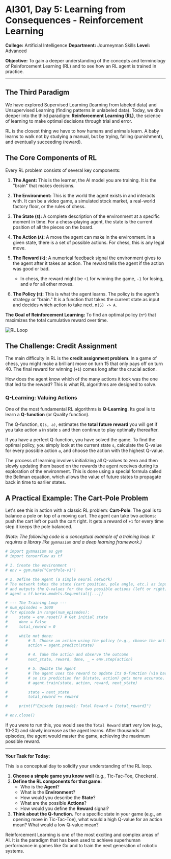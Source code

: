 # AI301, Day 5: Learning from Consequences - Reinforcement Learning

**College:** Artificial Intelligence
**Department:** Journeyman Skills
**Level:** Advanced

**Objective:** To gain a deeper understanding of the concepts and terminology of Reinforcement Learning (RL) and to see how an RL agent is trained in practice.

---

## The Third Paradigm

We have explored Supervised Learning (learning from labeled data) and Unsupervised Learning (finding patterns in unlabeled data). Today, we dive deeper into the third paradigm: **Reinforcement Learning (RL)**, the science of learning to make optimal decisions through trial and error.

RL is the closest thing we have to how humans and animals learn. A baby learns to walk not by studying a manual, but by trying, falling (punishment), and eventually succeeding (reward).

## The Core Components of RL

Every RL problem consists of several key components:

1.  **The Agent:** This is the learner, the AI model you are training. It is the "brain" that makes decisions.

2.  **The Environment:** This is the world the agent exists in and interacts with. It can be a video game, a simulated stock market, a real-world factory floor, or the rules of chess.

3.  **The State (`S`):** A complete description of the environment at a specific moment in time. For a chess-playing agent, the state is the current position of all the pieces on the board.

4.  **The Action (`A`):** A move the agent can make in the environment. In a given state, there is a set of possible actions. For chess, this is any legal move.

5.  **The Reward (`R`):** A numerical feedback signal the environment gives to the agent after it takes an action. The reward tells the agent if the action was good or bad.
    *   In chess, the reward might be `+1` for winning the game, `-1` for losing, and `0` for all other moves.

6.  **The Policy (`π`):** This is what the agent learns. The policy is the agent's strategy or "brain." It is a function that takes the current state as input and decides which action to take next. `π(S) -> A`.

**The Goal of Reinforcement Learning:** To find an optimal policy (`π*`) that maximizes the total cumulative reward over time.

![RL Loop](https://www.researchgate.net/publication/322902978/figure/fig3/AS:589500629872641@1517559323633/The-agent-environment-interaction-in-a-reinforcement-learning-system.png)

## The Challenge: Credit Assignment

The main difficulty in RL is the **credit assignment problem**. In a game of chess, you might make a brilliant move on turn 15 that only pays off on turn 40. The final reward for winning (`+1`) comes long after the crucial action.

How does the agent know which of the many actions it took was the one that led to the reward? This is what RL algorithms are designed to solve.

### Q-Learning: Valuing Actions

One of the most fundamental RL algorithms is **Q-Learning**. Its goal is to learn a **Q-function** (or Quality function).

The Q-function, `Q(s, a)`, estimates the **total future reward** you will get if you take action `a` in state `s` and then continue to play optimally thereafter.

If you have a perfect Q-function, you have solved the game. To find the optimal policy, you simply look at the current state `s`, calculate the Q-value for every possible action `a`, and choose the action with the highest Q-value.

The process of learning involves initializing all Q-values to zero and then slowly updating them based on the rewards the agent receives during its exploration of the environment. This is done using a special formula called the Bellman equation, which allows the value of future states to propagate back in time to earlier states.

## A Practical Example: The Cart-Pole Problem

Let's see this in action with a classic RL problem: **Cart-Pole**. The goal is to balance a pole on top of a moving cart. The agent can take two actions: push the cart left or push the cart right. It gets a reward of `+1` for every time step it keeps the pole balanced.

*(Note: The following code is a conceptual example of a training loop. It requires a library like `gymnasium` and a deep learning framework.)*

```python
# import gymnasium as gym
# import tensorflow as tf

# 1. Create the environment
# env = gym.make("CartPole-v1")

# 2. Define the Agent (a simple neural network)
# The network takes the state (cart position, pole angle, etc.) as input
# and outputs the Q-values for the two possible actions (left or right).
# agent = tf.keras.models.Sequential([...])

# --- The Training Loop ---
# num_episodes = 1000
# for episode in range(num_episodes):
#     state = env.reset() # Get initial state
#     done = False
#     total_reward = 0

#     while not done:
#         # 3. Choose an action using the policy (e.g., choose the action with the highest Q-value)
#         action = agent.predict(state) 

#         # 4. Take the action and observe the outcome
#         next_state, reward, done, _ = env.step(action)

#         # 5. Update the Agent
#         # The agent uses the reward to update its Q-function (via backpropagation)
#         # so its prediction for Q(state, action) gets more accurate.
#         # agent.train(state, action, reward, next_state)

#         state = next_state
#         total_reward += reward

#     print(f"Episode {episode}: Total Reward = {total_reward}")

# env.close()
```

If you were to run this, you would see the `Total Reward` start very low (e.g., 10-20) and slowly increase as the agent learns. After thousands of episodes, the agent would master the game, achieving the maximum possible reward.

---

**Your Task for Today:**

This is a conceptual day to solidify your understanding of the RL loop.

1.  **Choose a simple game you know well** (e.g., Tic-Tac-Toe, Checkers).
2.  **Define the RL components for that game:**
    *   Who is the **Agent**?
    *   What is the **Environment**?
    *   How would you describe the **State**?
    *   What are the possible **Actions**?
    *   How would you define the **Reward** signal?
3.  **Think about the Q-function.** For a specific state in your game (e.g., an opening move in Tic-Tac-Toe), what would a high Q-value for an action mean? What would a low Q-value mean?

Reinforcement Learning is one of the most exciting and complex areas of AI. It is the paradigm that has been used to achieve superhuman performance in games like Go and to train the next generation of robotic systems.
